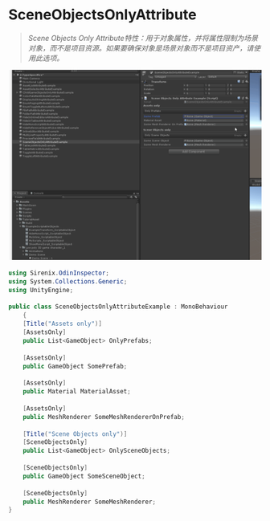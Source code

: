 # SceneObjectsOnlyAttribute

> *Scene Objects Only Attribute特性：用于对象属性，并将属性限制为场景对象，而不是项目资源。如果要确保对象是场景对象而不是项目资产，请使用此选项。*

![img](../image/SceneObjectsOnlyAttribute/post-668-5fb7dc315411e.gif)

```cs
using Sirenix.OdinInspector;
using System.Collections.Generic;
using UnityEngine;

public class SceneObjectsOnlyAttributeExample : MonoBehaviour
    {
    [Title("Assets only")]
    [AssetsOnly]
    public List<GameObject> OnlyPrefabs;

    [AssetsOnly]
    public GameObject SomePrefab;

    [AssetsOnly]
    public Material MaterialAsset;

    [AssetsOnly]
    public MeshRenderer SomeMeshRendererOnPrefab;

    [Title("Scene Objects only")]
    [SceneObjectsOnly]
    public List<GameObject> OnlySceneObjects;

    [SceneObjectsOnly]
    public GameObject SomeSceneObject;

    [SceneObjectsOnly]
    public MeshRenderer SomeMeshRenderer;
}
```